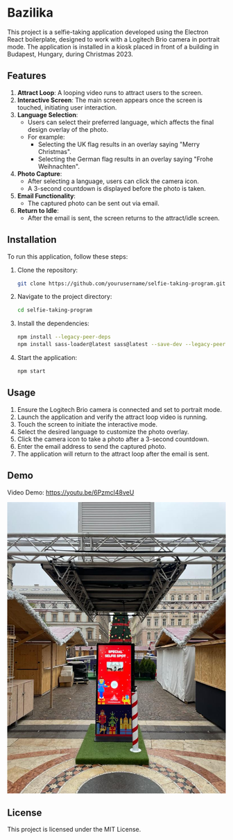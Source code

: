 # Bazilika

This project is a selfie-taking application developed using the Electron React boilerplate, designed to work with a Logitech Brio camera in portrait mode. The application is installed in a kiosk placed in front of a building in Budapest, Hungary, during Christmas 2023.

## Features

1. **Attract Loop**: A looping video runs to attract users to the screen.
2. **Interactive Screen**: The main screen appears once the screen is touched, initiating user interaction.
3. **Language Selection**:
    - Users can select their preferred language, which affects the final design overlay of the photo.
    - For example:
        - Selecting the UK flag results in an overlay saying "Merry Christmas".
        - Selecting the German flag results in an overlay saying "Frohe Weihnachten".
4. **Photo Capture**:
    - After selecting a language, users can click the camera icon.
    - A 3-second countdown is displayed before the photo is taken.
5. **Email Functionality**:
    - The captured photo can be sent out via email.
6. **Return to Idle**:
    - After the email is sent, the screen returns to the attract/idle screen.

## Installation

To run this application, follow these steps:

1. Clone the repository:
    ```bash
    git clone https://github.com/yourusername/selfie-taking-program.git
    ```
2. Navigate to the project directory:
    ```bash
    cd selfie-taking-program
    ```
3. Install the dependencies:
    ```bash
    npm install --legacy-peer-deps
    npm install sass-loader@latest sass@latest --save-dev --legacy-peer-deps
    ```
4. Start the application:
    ```bash
    npm start
    ```

## Usage

1. Ensure the Logitech Brio camera is connected and set to portrait mode.
2. Launch the application and verify the attract loop video is running.
3. Touch the screen to initiate the interactive mode.
4. Select the desired language to customize the photo overlay.
5. Click the camera icon to take a photo after a 3-second countdown.
6. Enter the email address to send the captured photo.
7. The application will return to the attract loop after the email is sent.

## Demo


Video Demo:
https://youtu.be/6Pzmcl48veU


![alt text](https://github.com/alishahbaz659/Bazilika/blob/ef5b1bc15f1cae5c047a247960c156dea348a461/Deployed%20Image/image.jpg?raw=true)



## License

This project is licensed under the MIT License.



